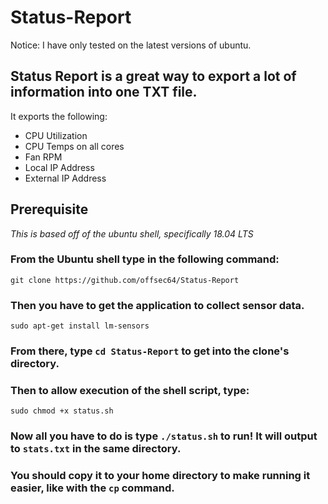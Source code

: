 # Status-Report
Notice: I have only tested on the latest versions of ubuntu.

## Status Report is a great way to export a lot of information into one TXT file.
It exports the following:
* CPU Utilization
* CPU Temps on all cores
* Fan RPM
* Local IP Address
* External IP Address

## Prerequisite
_This is based off of the ubuntu shell, specifically 18.04 LTS_

### From the Ubuntu shell type in the following command:

`git clone https://github.com/offsec64/Status-Report`

### Then you have to get the application to collect sensor data.

`sudo apt-get install lm-sensors`

### From there, type `cd Status-Report` to get into the clone's directory.

### Then to allow execution of the shell script, type:

`sudo chmod +x status.sh`

### Now all you have to do is type `./status.sh` to run! It will output to `stats.txt` in the same directory. 

### You should copy it to your home directory to make running it easier, like with the `cp` command.

